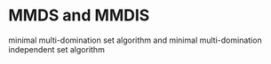 # MMDS and MMDIS
minimal multi-domination set algorithm and minimal multi-domination independent set algorithm
